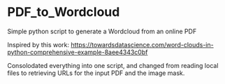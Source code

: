 # PDF_to_Wordcloud
Simple python script to generate a Wordcloud from an online PDF

Inspired by this work:  https://towardsdatascience.com/word-clouds-in-python-comprehensive-example-8aee4343c0bf

Consolodated everything into one script, and changed from 
reading local files to retrieving URLs for the input PDF 
and the image mask.